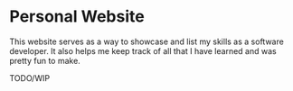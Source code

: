 # Personal Website
This website serves as a way to showcase and list my skills as a software developer.
It also helps me keep track of all that I have learned and was pretty fun to make.

TODO/WIP
